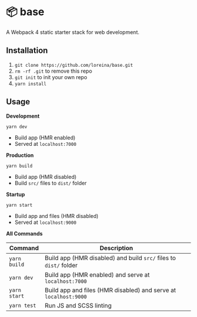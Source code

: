 # :package: base

A Webpack 4 static starter stack for web development.

## Installation

1. `git clone https://github.com/loreina/base.git`
2. `rm -rf .git` to remove this repo
3. `git init` to init your own repo
4. `yarn install`

## Usage

**Development**   

`yarn dev`
- Build app (HMR enabled)
- Served at `localhost:7000`

**Production**    

`yarn build`
- Build app (HMR disabled)
- Build `src/` files to `dist/` folder

**Startup**    

`yarn start`
- Build app and files (HMR disabled)
- Served at `localhost:9000`

**All Commands**    

Command | Description
--- | ---
`yarn build` | Build app (HMR disabled) and build `src/` files to `dist/` folder
`yarn dev` | Build app (HMR enabled) and serve at `localhost:7000`
`yarn start` | Build app and files (HMR disabled) and serve at `localhost:9000`
`yarn test` | Run JS and SCSS linting